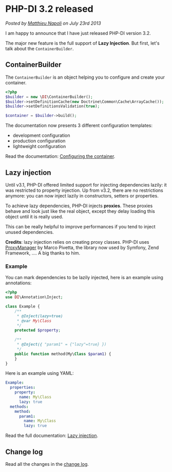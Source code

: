 # PHP-DI 3.2 released

*Posted by [Matthieu Napoli](https://github.com/mnapoli) on July 23rd 2013*

I am happy to announce that I have just released PHP-DI version 3.2.

The major new feature is the full support of **Lazy Injection**. But first, let's talk about the `ContainerBuilder`.

## ContainerBuilder

The `ContainerBuilder` is an object helping you to configure and create your container.

```php
<?php
$builder = new \DI\ContainerBuilder();
$builder->setDefinitionCache(new Doctrine\Common\Cache\ArrayCache());
$builder->setDefinitionsValidation(true);

$container = $builder->build();
```

The documentation now presents 3 different configuration templates:

- development configuration
- production configuration
- lightweight configuration

Read the documentation: [Configuring the container](../doc/container-configuration.md).

## Lazy injection

Until v3.1, PHP-DI offered limited support for injecting dependencies lazily: it was restricted to property injection. Up from v3.2, there are no restrictions anymore: you can now inject lazily in constructors, setters or properties.

To achieve lazy dependencies, PHP-DI injects **proxies**. These proxies behave and look just like the real object, except they delay loading this object until it is really used.

This can be really helpful to improve performances if you tend to inject unused dependencies.

**Credits**: lazy injection relies on creating proxy classes. PHP-DI uses [ProxyManager](https://github.com/Ocramius/ProxyManager) by Marco Pivetta, the library now used by Symfony, Zend Framework, …. A big thanks to him.

### Example

You can mark dependencies to be lazily injected, here is an example using annotations:

```php
<?php
use DI\Annotation\Inject;

class Example {
    /**
     * @Inject(lazy=true)
     * @var My\Class
     */
    protected $property;

    /**
     * @Inject({ "param1" = {"lazy"=true} })
     */
    public function method(My\Class $param1) {
    }
}
```

Here is an example using YAML:

```yaml
Example:
  properties:
    property:
      name: My\Class
      lazy: true
  methods:
    method:
      param1:
        name: My\Class
        lazy: true
```

Read the full documentation: [Lazy injection](../doc/lazy-injection.md).


## Change log

Read all the changes in the [change log](../change-log.md).
